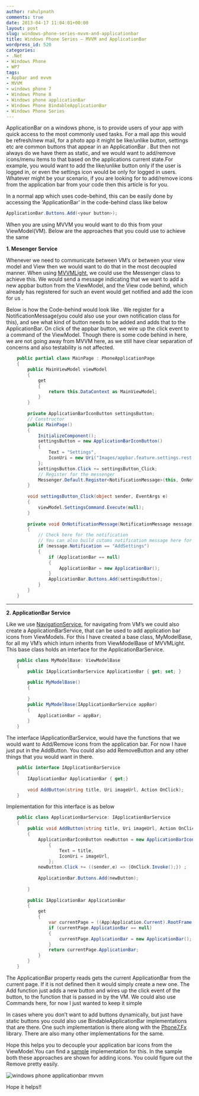```yaml
---
author: rahulpnath
comments: true
date: 2013-04-17 11:04:01+00:00
layout: post
slug: windows-phone-series-mvvm-and-applicationbar
title: Windows Phone Series – MVVM and ApplicationBar
wordpress_id: 520
categories:
- .Net
- Windows Phone
- WP7
tags:
- Appbar and mvvm
- MVVM
- windows phone 7
- Windows Phone 8
- Windows phone applicationBar
- Windows Phone BindableApplicationBar
- Windows Phone Series
---
```


ApplicationBar on a windows phone, is to provide users of your app with quick access to the most commonly used tasks. For a mail app this would be refresh/new mail, for a photo app it might be like/unlike button, settings etc are common buttons that appear in an ApplicationBar . But then not always do we have them as static, and we would want to add/remove icons/menu items to that based on the applications current state.For example, you would want to add the like/unlike button only if the user is logged in, or even the settings icon would be only for logged in users. Whatever might be your scenario, if you are looking for to add/remove icons from the application bar from your code then this article is for you.

 

In a normal app which uses code-behind, this can be easily done by accessing the ‘ApplicationBar’ in the code-behind class like below

``` csharp
ApplicationBar.Buttons.Add(<your button>);
```


When you are using MVVM you would want to do this from your ViewModel(VM). Below are the approaches that you could use to achieve the same





**1. Mesenger Service**





Whenever we need to communicate between VM’s or between your view model and View then we would want to do that in the most decoupled manner. When using [MVVMLight](http://www.galasoft.ch/mvvm/), we could use the Messenger class to achieve this. We would send a message indicating that we want to add a new appbar button from the ViewModel, and the View code behind, which already has registered for such an event would get notified and add the icon for us .





Below is how the Code-behind would look like . We register for a NotificationMessage(you could also use your own notification class for this), and see what kind of button needs to be added and adds that to the ApplicationBar. On click of the appbar button, we wire up the click event to a command of the ViewModel. Though there is some code behind in here, we are not going away from MVVM here, as we still have clear separation of concerns and also testability is not affected.

``` csharp
    public partial class MainPage : PhoneApplicationPage
    {
        public MainViewModel viewModel
        {
            get
            {
                return this.DataContext as MainViewModel;
            }
        }
    
        private ApplicationBarIconButton settingsButton;
        // Constructor
        public MainPage()
        {
            InitializeComponent();
            settingsButton = new ApplicationBarIconButton()
            {
                Text = "Settings",
                IconUri = new Uri("Images/appbar.feature.settings.rest.png", UriKind.Relative)
            };
            settingsButton.Click += settingsButton_Click;
            // Register for the messenger 
            Messenger.Default.Register<NotificationMessage>(this, OnNotificationMessage);
        }
    
        void settingsButton_Click(object sender, EventArgs e)
        {
            viewModel.SettingsCommand.Execute(null);
        }
    
        private void OnNotificationMessage(NotificationMessage message)
        {
            // Check here for the notification
            // You can also build cutoms notification message here for this by inheriting from MessageBase
            if (message.Notification == "AddSettings")
            {
                if (ApplicationBar == null)
                {
                    ApplicationBar = new ApplicationBar();
                }
                ApplicationBar.Buttons.Add(settingsButton);
            }
        }
    }

```



****





**2. ApplicationBar Service**





Like we use [NavigationService](http://www.geekchamp.com/articles/mvvm-in-real-life-windows-phone-applications-part2), for navigating from VM’s we could also create a ApplicationBarService, that can be used to add application bar icons from ViewModels. For this I have created a base class, MyModelBase, for all my VM’s which inturn inherits from ViewModelBase of MVVMLight. This base class holds an interface for the ApplicationBarService.

``` csharp
    public class MyModelBase: ViewModelBase
    {
        public IApplicationBarService ApplicationBar { get; set; }
    
        public MyModelBase()
        {
    
        }
        public MyModelBase(IApplicationBarService appBar)
        {
            ApplicationBar = appBar;
        }
    }

```



The interface IApplicationBarService, would have the functions that we would want to Add/Remove icons from the application bar. For now I have just put in the AddButton. You could also add RemoveButton and any other things that you would want in there.

``` csharp
    public interface IApplicationBarService
    {
        IApplicationBar ApplicationBar { get;} 
    
        void AddButton(string title, Uri imageUrl, Action OnClick);
    }
```

Implementation for this interface is as below

``` csharp
    public class ApplicationBarService: IApplicationBarService
    {
        public void AddButton(string title, Uri imageUrl, Action OnClick)
        {
            ApplicationBarIconButton newButton = new ApplicationBarIconButton()
                {
                    Text = title, 
                    IconUri = imageUrl, 
                };
            newButton.Click += ((sender,e) => {OnClick.Invoke();}) ;
    
            ApplicationBar.Buttons.Add(newButton);
           
        }
    
        public IApplicationBar ApplicationBar
        {
            get
            {
                var currentPage = ((App)Application.Current).RootFrame.Content as PhoneApplicationPage;
                if (currentPage.ApplicationBar == null)
                {
                    currentPage.ApplicationBar = new ApplicationBar();
                }
                return currentPage.ApplicationBar;
            }
        }
    }
```

The ApplicationBar property reads gets the current ApplicationBar from the current page. If it is not defined then it would simply create a new one. The Add function just adds a new button and wires up the click event of the button, to the function that is passed in by the VM. We could also use Commands here, for now I just wanted to keep it simple





In cases where you don’t want to add buttons dynamically, but just have static buttons you could also use BindableApplicationBar implementations that are there. One such implementation is there along with the [Phone7.Fx](http://phone7.codeplex.com/) library. There are also many other implementations for the same.





Hope this helps you to decouple your application bar icons from the ViewModel.You can find a [sample](https://github.com/rahulpnath/Blog/tree/master/PhoneAppBarMvvm) implementation for this. In the sample both these approaches are shown for adding icons. You could figure out the Remove pretty easily.





![windows phone applicationbar mvvm](/images/wp_applicationbar_icon_mvvm.png)





Hope it helps!!
